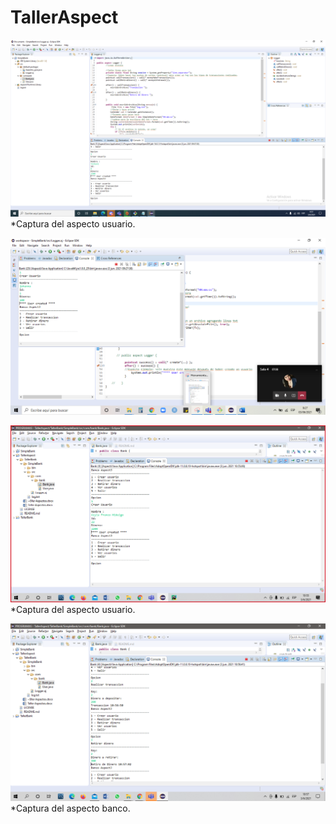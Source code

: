 # TallerAspect


![](/img/capturaYonkani.png)
*Captura del aspecto usuario.


![](/img/johannacap1.png)

![](/img/capturaKeylausuario.png)
*Captura del aspecto usuario.

![](/img/capturaKeylabanco.png)
*Captura del aspecto banco.

